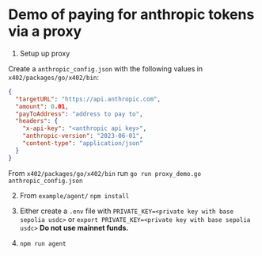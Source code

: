 # Demo of paying for anthropic tokens via a proxy

1. Setup up proxy

Create a `anthropic_config.json` with the following values in `x402/packages/go/x402/bin`:

```json
{
  "targetURL": "https://api.anthropic.com",
  "amount": 0.01,
  "payToAddress": "address to pay to",
  "headers": {
    "x-api-key": "<anthropic api key>",
    "anthropic-version": "2023-06-01",
    "content-type": "application/json"
  }
}
```

From `x402/packages/go/x402/bin` run `go run proxy_demo.go anthropic_config.json`

2. From `example/agent/` `npm install`

3. Either create a `.env` file with `PRIVATE_KEY=<private key with base sepolia usdc>` or `export PRIVATE_KEY=<private key with base sepolia usdc>` **Do not use mainnet funds.**

4. `npm run agent`
